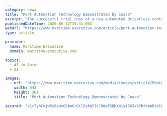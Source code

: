 ```yaml
---
category: news
title: "Port Automation Technology Demonstrated by Cosco"
excerpt: "The successful trial runs of a new automated driverless container truck operating on a 5G platform illustrated yet again the opportunities for port automation. The technology, which is being developed jointly by Cosco Shipping Ports Limited,"
publishedDateTime: 2020-05-12T19:31:00Z
webUrl: "https://www.maritime-executive.com/article/port-automation-technology-demonstrated-by-cosco"
type: article

provider:
  name: Maritime Executive
  domain: maritime-executive.com

topics:
  - AI in Autos
  - AI

images:
  - url: "https://www.maritime-executive.com/media/images/article/Photos/Technology/Xiamen-Ocean-Gate-Terminal-file-photo-courtesy-Cosco-Shipping-copy.49795a.jpg"
    width: 643
    height: 361
    title: "Port Automation Technology Demonstrated by Cosco"

secured: "v1rTyhCmjw5z8znxCbAoGrGilZxAqYIcCOeaf5QhXm1y45GJx5YbtkeADteInm+sesTqUR/iMGU8ANYqL+9XXK89bS+aa05up0WoiZh21UivzFylOjVS0MQWJkQJt06jMVKF8/dt2I9tohw7bqorDOcfKXu92Cm1qorRBm5MF0Ymcq2Du7rv0Ro/cgAGImRZgcoHDzC8SKuecxZBSfv9I6qiFN+89pP51/uRBltZRYcSeMD/H24ygG2K4HSwplcwwpUlg2o55yhWN1XKEnue7zkgfMISqpcK7LZqmDPK13qjSeawvk0IeU7ZXUuXW+L4;v6YiHgo30EOD+fkwQHuzSg=="
---
```


